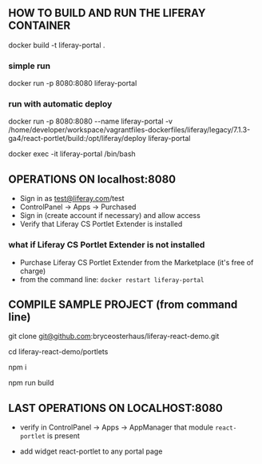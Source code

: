 ## HOW TO BUILD AND RUN THE LIFERAY CONTAINER

docker build -t liferay-portal .

### simple run
docker run -p 8080:8080 liferay-portal

### run with automatic deploy
docker run -p 8080:8080 --name liferay-portal -v /home/developer/workspace/vagrantfiles-dockerfiles/liferay/legacy/7.1.3-ga4/react-portlet/build:/opt/liferay/deploy liferay-portal

docker exec -it liferay-portal /bin/bash

## OPERATIONS ON localhost:8080

- Sign in as test@liferay.com/test
- ControlPanel -> Apps -> Purchased
- Sign in (create account if necessary) and allow access
- Verify that Liferay CS Portlet Extender is installed

### what if Liferay CS Portlet Extender is not installed
- Purchase Liferay CS Portlet Extender from the Marketplace (it's free of charge)
- from the command line: `docker restart liferay-portal`

## COMPILE SAMPLE PROJECT (from command line)

git clone git@github.com:bryceosterhaus/liferay-react-demo.git

cd liferay-react-demo/portlets

npm i

npm run build

## LAST OPERATIONS ON LOCALHOST:8080

- verify in ControlPanel -> Apps -> AppManager that module `react-portlet` is present

- add widget react-portlet to any portal page
